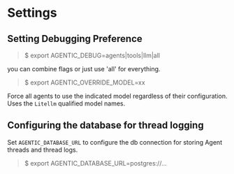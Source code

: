 # Settings

## Setting Debugging Preference

> $ export AGENTIC_DEBUG=agents|tools|llm|all

you can combine flags or just use 'all' for everything.

> $ export AGENTIC_OVERRIDE_MODEL=xx

Force all agents to use the indicated model regardless of their configuration. Uses the `Litellm` 
qualified model names.

## Configuring the database for thread logging

Set `AGENTIC_DATABASE_URL` to configure the db connection for storing Agent threads and thread logs.

> $ export AGENTIC_DATABASE_URL=postgres://...